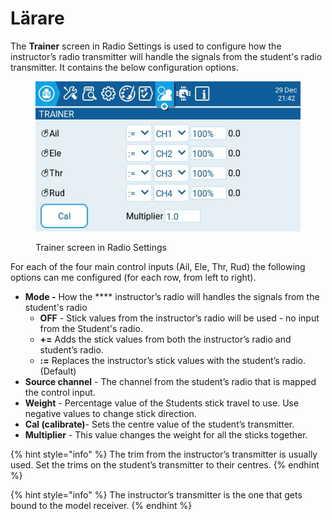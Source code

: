 # Lärare

The **Trainer** screen in Radio Settings is used to configure how the instructor’s radio transmitter will handle the signals from the student's radio transmitter. It contains the below configuration options.

<figure><img src="../../../.gitbook/assets/trainer2.jpg" alt=""><figcaption><p>Trainer screen in Radio Settings</p></figcaption></figure>

For each of the four main control inputs (Ail, Ele, Thr, Rud) the following options can me configured (for each row, from left to right).

* **Mode -** How the \*\*\*\* instructor’s radio will handles the signals from the student's radio
  * **OFF** - Stick values from the instructor’s radio will be used - no input from the Student's radio.
  * **+=** Adds the stick values from both the instructor’s radio and student’s radio.
  * **:=** Replaces the instructor’s stick values with the student’s radio. (Default)
* **Source channel** - The channel from the student’s radio that is mapped the control input.
* **Weight** - Percentage value of the Students stick travel to use. Use negative values to change stick direction.
* **Cal (calibrate)**- Sets the centre value of the student’s transmitter.
* **Multiplier** - This value changes the weight for all the sticks together.

{% hint style="info" %}
The trim from the instructor’s transmitter is usually used. Set the trims on the student’s transmitter to their centres.
{% endhint %}

{% hint style="info" %}
The instructor’s transmitter is the one that gets bound to the model receiver.
{% endhint %}
